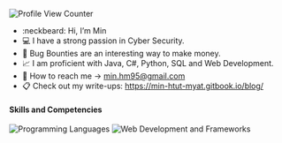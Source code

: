 ![Profile View Counter](https://komarev.com/ghpvc/?username=Gh0ULSS)

- :neckbeard: Hi, I’m Min
- :computer: I have a strong passion in Cyber Security.
- :dart: Bug Bounties are an interesting way to make money.
- :chart_with_upwards_trend: I am proficient with Java, C#, Python, SQL and Web Development.
- :email: How to reach me -> min.hm95@gmail.com
- :clipboard: Check out my write-ups: https://min-htut-myat.gitbook.io/blog/

#### Skills and Competencies

![Programming Languages](https://img.shields.io/badge/Programming%20Languages-Java%20|%20C++%20|%20C%23%20|%20Kotlin%20|%20Python-blue)
![Web Development and Frameworks](https://img.shields.io/badge/Programming%20Languages-HTML%20|%20CSS%20|%20JavaScript%20|%20ASP.NET%20|%20React&color=blue)

